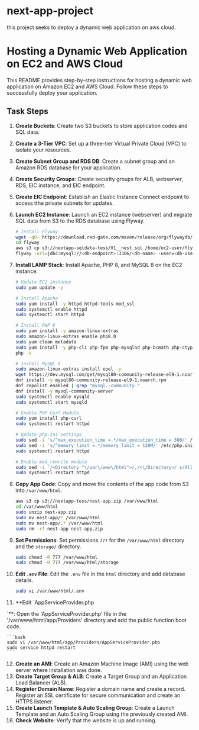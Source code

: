 # next-app-project
this project seeks to deploy a dynamic web application on aws cloud.

# Hosting a Dynamic Web Application on EC2 and AWS Cloud
This README provides step-by-step instructions for hosting a dynamic web application on Amazon EC2 and AWS Cloud. Follow these steps to successfully deploy your application.

## Task Steps
1. **Create Buckets**: Create two S3 buckets to store application codes and SQL data.
2. **Create a 3-Tier VPC**: Set up a three-tier Virtual Private Cloud (VPC) to isolate your resources.
3. **Create Subnet Group and RDS DB**: Create a subnet group and an Amazon RDS database for your application.
4. **Create Security Groups**: Create security groups for ALB, webserver, RDS, EIC instance, and EIC endpoint.
5. **Create EIC Endpoint**: Establish an Elastic Instance Connect endpoint to access tthe private subnets for updates.
6. **Launch EC2 Instance**: Launch an EC2 instance (webserver) and migrate SQL data from S3 to the RDS database using Flyway.

    ```bash
    # Install Flyway
    wget -qO- https://download.red-gate.com/maven/release/org/flywaydb/enterprise/flyway-commandline/9.21.1/flyway-commandline-9.21.1-linux-x64.tar.gz | tar -xvz && sudo ln -s `pwd`/flyway-9.21.1/flyway /usr/local/bin
    cd flyway
    aws s3 cp s3://nextapp-sqldata-tess/V1__nest.sql /home/ec2-user/flyway-9.21.1/sql
    flyway -url=jdbc:mysql://<db-endpoint>:3306/<db-name> -user=<db-username> -password=<db-password> -locations=filesystem:sql migrate
    ```

7. **Install LAMP Stack**: Install Apache, PHP 8, and MySQL 8 on the EC2 instance.

    ```bash
    # Update EC2 instance
    sudo yum update -y

    # Install Apache
    sudo yum install -y httpd httpd-tools mod_ssl
    sudo systemctl enable httpd
    sudo systemctl start httpd

    # Install PHP 8
    sudo yum install -y amazon-linux-extras
    sudo amazon-linux-extras enable php8.0
    sudo yum clean metadata
    sudo yum install -y php-cli php-fpm php-mysqlnd php-bcmath php-ctype php-fileinfo php-json php-mbstring php-openssl php-pdo php-gd php-tokenizer php-xml
    php -v

    # Install MySQL 8
    sudo amazon-linux-extras install epel -y
    wget https://dev.mysql.com/get/mysql80-community-release-el9-1.noarch.rpm
    dnf install -y mysql80-community-release-el9-1.noarch.rpm
    dnf repolist enabled | grep "mysql.-community."
    dnf install -y mysql-community-server
    sudo systemctl enable mysqld
    sudo systemctl start mysqld

    # Enable PHP Curl Module
    sudo yum install php-curl
    sudo systemctl restart httpd

    # Update php.ini settings
    sudo sed -i 's/^max_execution_time =.*/max_execution_time = 300/' /etc/php.ini
    sudo sed -i 's/^memory_limit =.*/memory_limit = 128M/' /etc/php.ini
    sudo systemctl restart httpd

    # Enable mod_rewrite module
    sudo sed -i '/<Directory "\/var\/www\/html">/,/<\/Directory>/ s/AllowOverride None/AllowOverride All/' /etc/httpd/conf/httpd.conf
    sudo systemctl restart httpd
    ```

8. **Copy App Code**: Copy and move the contents of the app code from S3 into `/var/www/html`.

    ```bash
    aws s3 cp s3://nextapp-tess/nest-app.zip /var/www/html
    cd /var/www/html
    sudo unzip nest-app.zip
    sudo mv nest-app/* /var/www/html
    sudo mv nest-app/.* /var/www/html
    sudo rm -rf nest-app nest-app.zip
    ```

9. **Set Permissions**: Set permissions `777` for the `/var/www/html` directory and the `storage/` directory.

    ```bash
    sudo chmod -R 777 /var/www/html
    sudo chmod -R 777 /var/www/html/storage
    ```

10. **Edit `.env` File**: Edit the `.env` file in the `html` directory and add database details.

    ```bash
    sudo vi /var/www/html/.env
    ```

11. **Edit `AppServiceProvider.php

`**: Open the 'AppServiceProvider.php' file in the '/var/www/html/app/Providers' directory and add the public function boot code.

    ```bash
    sudo vi /var/www/html/app/Providers/AppServiceProvider.php
    sudo service httpd restart
    ```

12. **Create an AMI**: Create an Amazon Machine Image (AMI) using the web server where installation was done.
13. **Create Target Group & ALB**: Create a Target Group and an Application Load Balancer (ALB).
14. **Register Domain Name**: Register a domain name and create a record. Register an SSL certificate for secure communication and create an HTTPS listener.
15. **Create Launch Template & Auto Scaling Group**: Create a Launch Template and an Auto Scaling Group using the previously created AMI.
16. **Check Website**: Verify that the website is up and running.
